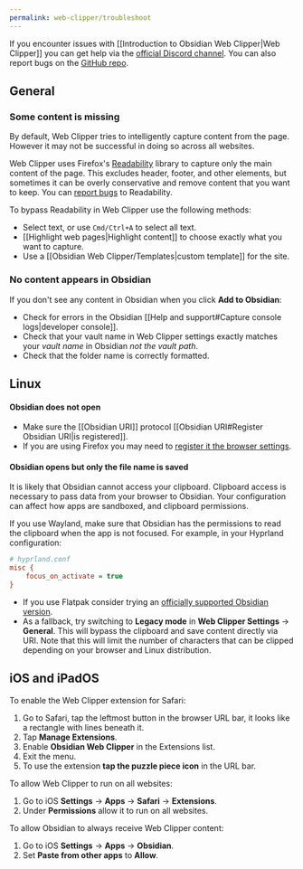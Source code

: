 ```yaml
---
permalink: web-clipper/troubleshoot
---
```

If you encounter issues with [[Introduction to Obsidian Web Clipper|Web Clipper]] you can get help via the [official Discord channel](https://discord.com/channels/686053708261228577/1285652864089198672). You can also report bugs on the [GitHub repo](https://github.com/obsidianmd/obsidian-clipper).

## General

### Some content is missing

By default, Web Clipper tries to intelligently capture content from the page. However it may not be successful in doing so across all websites.

Web Clipper uses Firefox's [Readability](https://github.com/mozilla/readability) library to capture only the main content of the page. This excludes header, footer, and other elements, but sometimes it can be overly conservative and remove content that you want to keep. You can [report bugs](https://github.com/mozilla/readability) to Readability.

To bypass Readability in Web Clipper use the following methods:

- Select text, or use `Cmd/Ctrl+A` to select all text.
- [[Highlight web pages|Highlight content]] to choose exactly what you want to capture.
- Use a [[Obsidian Web Clipper/Templates|custom template]] for the site.

### No content appears in Obsidian

If you don't see any content in Obsidian when you click **Add to Obsidian**:

- Check for errors in the Obsidian [[Help and support#Capture console logs|developer console]].
- Check that your vault name in Web Clipper settings exactly matches your *vault name* in Obsidian *not the vault path*.
- Check that the folder name is correctly formatted.

## Linux

#### Obsidian does not open

- Make sure the [[Obsidian URI]] protocol [[Obsidian URI#Register Obsidian URI|is registered]].
- If you are using Firefox you may need to [register it the browser settings](https://kb.mozillazine.org/Register_protocol).

#### Obsidian opens but only the file name is saved

It is likely that Obsidian cannot access your clipboard. Clipboard access is necessary to pass data from your browser to Obsidian. Your configuration can affect how apps are sandboxed, and clipboard permissions.

If you use Wayland, make sure that Obsidian has the permissions to read the clipboard when the app is not focused. For example, in your Hyprland configuration:

```ini
# hyprland.conf
misc {
    focus_on_activate = true
}
```

- If you use Flatpak consider trying an [officially supported Obsidian version](https://obsidian.md/download).
- As a fallback, try switching to **Legacy mode** in **Web Clipper Settings** → **General**. This will bypass the clipboard and save content directly via URI. Note that this will limit the number of characters that can be clipped depending on your browser and Linux distribution.

## iOS and iPadOS

To enable the Web Clipper extension for Safari:

1. Go to Safari, tap the leftmost button in the browser URL bar, it looks like a rectangle with lines beneath it.
2. Tap **Manage Extensions**.
3. Enable **Obsidian Web Clipper** in the Extensions list.
4. Exit the menu.
5. To use the extension **tap the puzzle piece icon** in the URL bar.

To allow Web Clipper to run on all websites:

1. Go to iOS **Settings** →  **Apps** →  **Safari** →  **Extensions**.
2. Under **Permissions** allow it to run on all websites.

To allow Obsidian to always receive Web Clipper content:

1. Go to iOS **Settings** →  **Apps** →  **Obsidian**.
2. Set **Paste from other apps** to **Allow**.
